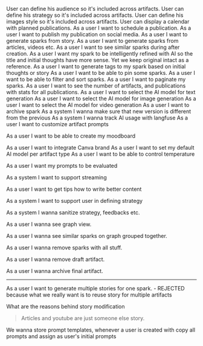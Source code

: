 User can define his audience so it's included across artifacts.
User can define his strategy so it's included across artifacts.
User can define his images style so it's included across artifacts.
User can display a calendar with planned publications.
As a user I want to schedule a publication.
As a user I want to publish my publication on social media.
As a user I want to generate sparks from story.
As a user I want to generate sparks from articles, videos etc.
As a user I want to see similar sparks during after creation.
As a user I want my spark to be intelligently refined with AI so the title and initial thoughts have more sense. Yet we keep original intact as a reference.
As a user I want to generate tags to my spark based on initial thoughts or story
As a user I want to be able to pin some sparks.
As a user I want to be able to filter and sort sparks.
As a user I want to paginate my sparks.
As a user I want to see the number of artifacts, and publications with stats for all publications. 
As a user I want to select the AI model for text generation
As a user I want to select the AI model for image generation
As a user I want to select the AI model for video generation
As a user I want to archive spark
As a system I wanna make sure that new version is different from the previous
As a system I wanna track AI usage with langfuse
As a user I want to customize artifact prompts

As a user I want to be able to create my moodboard

As a user I want to integrate Canva brand
As a user I want to set my default AI model per artifact type
As a user I want to be able to control temperature

As a user I want my prompts to be evaluated

As a system I want to support streaming

As a user I want to get tips how to write better content

As a system I want to support user in defining strategy

As a system I wanna sanitize strategy, feedbacks etc.

As a user I wanna see graph view.

As a user I wanna see similar sparks on graph grouped together.

As a user I wanna remove sparks with all stuff.

As a user I wanna remove draft artifact.

As a user I wanna archive final artifact.

----
As a user I want to generate multiple stories for one spark. - REJECTED because what we really want is to reuse story for multiple artifacts


What are the reasons behind story modification

> Articles and youtube are just someone else story.

We wanna store prompt templates, whenever a user is created with copy all prompts and assign as user's initial prompts

